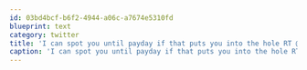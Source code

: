 ```yaml
---
id: 03bd4bcf-b6f2-4944-a06c-a7674e5310fd
blueprint: text
category: twitter
title: 'I can spot you until payday if that puts you into the hole RT @_ds: Ha!  http://twitpic.com/2knunw'
caption: 'I can spot you until payday if that puts you into the hole RT <span class="username username_linked">@<a href="https://twitter.com/_ds" title="Dustin Senos">_ds</a></span>: Ha!  http://twitpic.com/2knunw'
---
```

